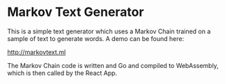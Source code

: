 # Markov Text Generator

This is a simple text generator which uses a Markov Chain trained on a sample of text to generate words. A demo can be found here:

http://markovtext.ml

The Markov Chain code is written and Go and compiled to WebAssembly, which is then called by the React App.
